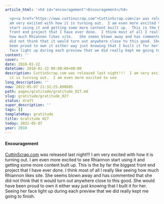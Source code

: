 ```yaml
---
article_html: '<h4 id="encouragement">Encouragement</h4>

  <p><a href="https://www.cuttinscrap.com">CuttinScrap.com</a> was released last night!!!  I
  am very excited with how it is turning out.  I am even more excited to see Rhiannon
  start using it and getting some more content built up.  This is the by far the biggest
  front end project that I have ever done.  I think most of all I really like seeing
  how much Rhiannon likes site.   She seems blown away and has commented that she
  did not think that it would turn out anywhere close to this good. She would have
  been proud to own it either way just knowing that I built it for her.  Seeing her
  face light up during each preview that we did really kept me going to finish.</p>'
content: ''
cover: ''
date: 2018-01-22
datetime: 2018-01-22 00:00:00+00:00
description: CuttinScrap.com was released last night!!!  I am very excited with how
  it is turning out.  I am even more excited to see
long_description: ''
now: 2022-05-07 21:32:25.890685
path: pages/gratitude/gratitude_027.md
slug: gratitude/gratitude_027
status: draft
super_description: ''
tags: []
templateKey: gratitude
title: Gratitude 027
today: 2022-05-07
year: 2018
---
```


#### Encouragement

[CuttinScrap.com](https://www.cuttinscrap.com) was released last night!!!  I am very excited with how it is turning out.  I am even more excited to see Rhiannon start using it and getting some more content built up.  This is the by far the biggest front end project that I have ever done.  I think most of all I really like seeing how much Rhiannon likes site.   She seems blown away and has commented that she did not think that it would turn out anywhere close to this good. She would have been proud to own it either way just knowing that I built it for her.  Seeing her face light up during each preview that we did really kept me going to finish.